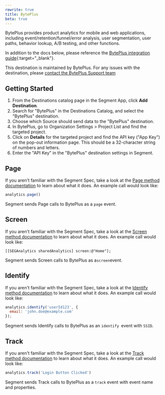 ```yaml
---
rewrite: true
title: BytePlus
beta: true
---
```


BytePlus provides product analytics for mobile and web applications, including event/retention/funnel/error analysis, user segmentation, user paths, behavior lookup, A/B testing, and other functions.

In addition to the docs below, please reference the [BytePlus integration guide](https://docs.byteplus.com/data-intelligence/docs/sdk-integration-1){:target="_blank"}.

This destination is maintained by BytePlus. For any issues with the destination, please [contact the BytePlus Support team](mailto:support@byteplus.com)

## Getting Started




1. From the Destinations catalog page in the Segment App, click **Add Destination**.
2. Search for "BytePlus" in the Destinations Catalog, and select the "BytePlus" destination.
3. Choose which Source should send data to the "BytePlus" destination.
4. In BytePlus, go to Organization Settings > Project List and find the targeted project.
5. Click on **Details** for the targeted project and find the API key ("App Key") on the pop-out information page. This should be a 32-character string of numbers and letters.
6. Enter the "API Key" in the "BytePlus" destination settings in Segment.


## Page

If you aren't familiar with the Segment Spec, take a look at the [Page method documentation](/docs/connections/spec/page/) to learn about what it does. An example call would look like:


```js
analytics.page() 
```


Segment sends Page calls to BytePlus as a `page` event.

## Screen

If you aren't familiar with the Segment Spec, take a look at the [Screen method documentation](/docs/connections/spec/screen/) to learn about what it does. An example call would look like:
```obj-c
[[SEGAnalytics sharedAnalytics] screen:@"Home"];
```

Segment sends Screen calls to BytePlus as a`screen`event.

## Identify

If you aren't familiar with the Segment Spec, take a look at the [Identify method documentation](/docs/connections/spec/identify/) to learn about what it does. An example call would look like:

```js
analytics.identify('userId123', {
  email: 'john.doe@example.com'
});
```
Segment sends Identify calls to BytePlus as an `identify `event with `SSID`.

## Track

If you aren't familiar with the Segment Spec, take a look at the [Track method documentation](/docs/connections/spec/track/) to learn about what it does. An example call would look like:
```js
analytics.track('Login Button Clicked')
```
Segment sends Track calls to BytePlus as a `track` event with event name and properties.
